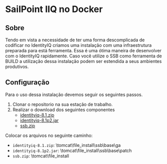 # SailPoint IIQ no Docker

## Sobre
Tendo em vista a necessidade de ter uma forma descomplicada de codificar no IdentityIQ criamos uma instalação com uma infraestrutura preparada para está ferramenta. Essa é uma ótima maneira de desenvolver com o IdentityIQ rapidamente. Caso você utilize o SSB como ferramenta de BUILD a utilização dessa instalação podem ser estendida a seus ambientes produtivos.  

## Configuração
Para o uso dessa instalação devemos seguir os seguintes passos.
1.  Clonar o repositorio na sua estação de trabalho.
2.  Realizar o download dos seguintes componentes
	- [identityiq-8.1.zip](https://1drv.ms/u/s!AhnAweei26Brk65tG6FZ2fLZGU2fdg?e=1EYfBE "identityiq-8.1.zip")  
	- [identityiq-8.1p2.jar](https://1drv.ms/u/s!AhnAweei26Brk65sCp0H8H2LzfVYBg?e=FdZtE3 "identityiq-8.1p2.jar") 
	- [ssb.zip](https://1drv.ms/u/s!AhnAweei26Brk65rUU6rblgnxS9zdQ?e=nI2Jfe "1_ssb-v6.1.zip")  

Colocar os arquivos no seguinte caminho:

 * `identityiq-8.1.zip`: \tomcat\file_install\ssb\base\ga
 * `identityiq-8.1p2.jar`: \tomcat\file_install\ssb\base\patch
 * `ssb.zip`: \tomcat\file_install
